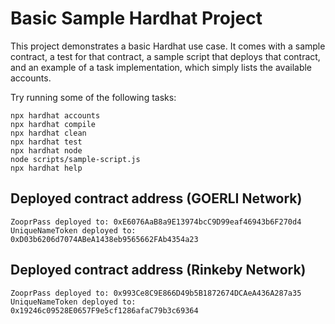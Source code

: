 # Basic Sample Hardhat Project

This project demonstrates a basic Hardhat use case. It comes with a sample contract, a test for that contract, a sample script that deploys that contract, and an example of a task implementation, which simply lists the available accounts.

Try running some of the following tasks:

```shell
npx hardhat accounts
npx hardhat compile
npx hardhat clean
npx hardhat test
npx hardhat node
node scripts/sample-script.js
npx hardhat help
```

## Deployed contract address (GOERLI Network)

```
ZooprPass deployed to: 0xE6076AaB8a9E13974bcC9D99eaf46943b6F270d4
UniqueNameToken deployed to: 0xD03b6206d7074ABeA1438eb9565662FAb4354a23
```

## Deployed contract address (Rinkeby Network)

```
ZooprPass deployed to: 0x993Ce8C9E866D49b5B1872674DCAeA436A287a35
UniqueNameToken deployed to: 0x19246c09528E0657F9e5cf1286afaC79b3c69364
```
